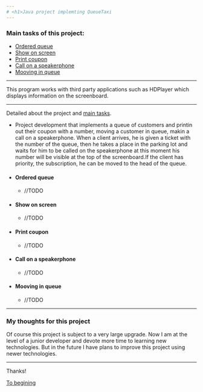 ```yaml
---
# <h1>Java project implemting QueueTaxi
---
```

### <h7>Main tasks of this project: 
  
  + [Ordered queue](https://github.com/LehaZhigimont/Taxi/blob/main/README.md#Ordered-queue)
  + [Show on screen](https://github.com/LehaZhigimont/Taxi/blob/main/README.md#Show-on-screen)
  + [Print coupon](https://github.com/LehaZhigimont/Taxi/blob/main/README.md#Print-coupon)
  + [Сall on a speakerphone](https://github.com/LehaZhigimont/Taxi/blob/main/README.md#Сall-on-a-speakerphone)
  + [Mooving in queue](https://github.com/LehaZhigimont/Taxi/blob/main/README.md#Mooving-in-queue)
  
---

<h7> This program works with third party applications such as HDPlayer which displays information on the screenboard.
  
---
<h7> Detailed about the project and [main tasks](https://github.com/LehaZhigimont/Taxi/blob/main/README.md#Main-tasks-of-this-project).

+ Project development that implements a queue of customers and printin out their coupon with a number, moving a customer in queue, makin a call on a speakerphone. When a client arrives, he is given a ticket with the number of the queue, then he takes a place in the parking lot and waits for him to be called on the speakerphone at this moment his number will be visible at the top of the screenboard.If the client has priority, the subscription, he can be moved to the head of the queue.

+ #### Ordered queue
    + //TODO
+ #### Show on screen
     + //TODO
+ #### Print coupon
     + //TODO
+ #### Сall on a speakerphone
     + //TODO
+ #### Mooving in queue
     + //TODO
 
 
---
### My thoughts for this project

Of course this project is subject to a very large upgrade. Now I am at the level of a junior developer and devote more time to learning new technologies. But in the future I have plans to improve this project using newer technologies.

---
Thanks!

[To begining](https://github.com/LehaZhigimont/Taxi/blob/main/README.md#java-project-implemting-queuetaxi)
  
